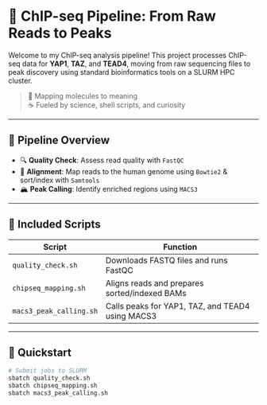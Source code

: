 # 🔬 ChIP-seq Pipeline: From Raw Reads to Peaks

Welcome to my ChIP-seq analysis pipeline! This project processes ChIP-seq data for **YAP1**, **TAZ**, and **TEAD4**, moving from raw sequencing files to peak discovery using standard bioinformatics tools on a SLURM HPC cluster.

> 🧠 Mapping molecules to meaning  
> ☕ Fueled by science, shell scripts, and curiosity

---

## 🧪 Pipeline Overview

- 🔍 **Quality Check**: Assess read quality with `FastQC`
- 🧷 **Alignment**: Map reads to the human genome using `Bowtie2` & sort/index with `Samtools`
- 🏔️ **Peak Calling**: Identify enriched regions using `MACS3`

---

## 📁 Included Scripts

| Script                    | Function              |
|---------------------------|-----------------------|
| `quality_check.sh`        | Downloads FASTQ files and runs FastQC |
| `chipseq_mapping.sh`      | Aligns reads and prepares sorted/indexed BAMs |
| `macs3_peak_calling.sh`   | Calls peaks for YAP1, TAZ, and TEAD4 using MACS3 |

---

## 🚀 Quickstart

```bash
# Submit jobs to SLURM
sbatch quality_check.sh
sbatch chipseq_mapping.sh
sbatch macs3_peak_calling.sh
